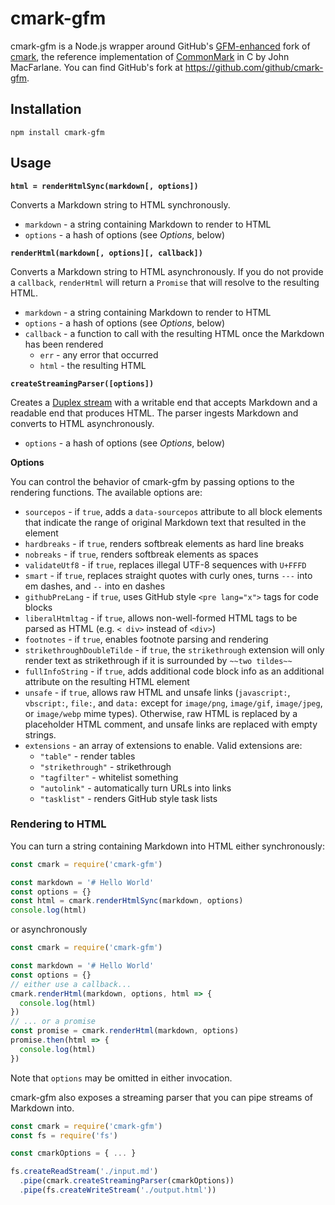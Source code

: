 # cmark-gfm

cmark-gfm is a Node.js wrapper around GitHub's [GFM-enhanced](https://github.github.com/gfm/) fork of [cmark](https://github.com/github/cmark-gfm), the reference implementation of [CommonMark](http://commonmark.org/) in C by John MacFarlane. You can find GitHub's fork at https://github.com/github/cmark-gfm.

## Installation

```
npm install cmark-gfm
```

## Usage

**`html = renderHtmlSync(markdown[, options])`**

Converts a Markdown string to HTML synchronously.

  * `markdown` - a string containing Markdown to render to HTML
  * `options` - a hash of options (see *Options*, below)

**`renderHtml(markdown[, options][, callback])`**

Converts a Markdown string to HTML asynchronously. If you do not provide a `callback`, `renderHtml` will return a `Promise` that will resolve to the resulting HTML.

  * `markdown` - a string containing Markdown to render to HTML
  * `options` - a hash of options (see *Options*, below)
  * `callback` - a function to call with the resulting HTML once the Markdown has been rendered
    * `err` - any error that occurred
    * `html` - the resulting HTML

**`createStreamingParser([options])`**

Creates a [Duplex stream](https://nodejs.org/api/stream.html#stream_class_stream_duplex) with a writable end that accepts Markdown and a readable end that produces HTML. The parser ingests Markdown and converts to HTML asynchronously.

  * `options` - a hash of options (see *Options*, below)

**Options**

You can control the behavior of cmark-gfm by passing options to the rendering functions. The available options are:

  * `sourcepos` - if `true`, adds a `data-sourcepos` attribute to all block elements that indicate the range of original Markdown text that resulted in the element
  * `hardbreaks` - if `true`, renders softbreak elements as hard line breaks
  * `nobreaks` - if `true`, renders softbreak elements as spaces
  * `validateUtf8` - if `true`, replaces illegal UTF-8 sequences with `U+FFFD`
  * `smart` - if `true`, replaces straight quotes with curly ones, turns `---` into em dashes, and `--` into en dashes
  * `githubPreLang` - if `true`, uses GitHub style `<pre lang="x">` tags for code blocks
  * `liberalHtmltag` - if `true`, allows non-well-formed HTML tags to be parsed as HTML (e.g. `< div>` instead of `<div>`)
  * `footnotes` - if `true`, enables footnote parsing and rendering
  * `strikethroughDoubleTilde` - if `true`, the `strikethrough` extension will only render text as strikethrough if it is surrounded by `~~two tildes~~`
  * `fullInfoString` - if `true`, adds additional code block info as an additional attribute on the resulting HTML element
  * `unsafe` - if `true`, allows raw HTML and unsafe links (`javascript:`, `vbscript:`, `file:`, and `data:` except for `image/png`, `image/gif`, `image/jpeg`, or `image/webp` mime types). Otherwise, raw HTML is replaced by a placeholder HTML comment, and unsafe links are replaced with empty strings.
  * `extensions` - an array of extensions to enable. Valid extensions are:
    * `"table"` - render tables
    * `"strikethrough"` - strikethrough
    * `"tagfilter"` - whitelist something
    * `"autolink"` - automatically turn URLs into links
    * `"tasklist"` - renders GitHub style task lists

### Rendering to HTML

You can turn a string containing Markdown into HTML either synchronously:

```javascript
const cmark = require('cmark-gfm')

const markdown = '# Hello World'
const options = {}
const html = cmark.renderHtmlSync(markdown, options)
console.log(html)
```

or asynchronously

```javascript
const cmark = require('cmark-gfm')

const markdown = '# Hello World'
const options = {}
// either use a callback...
cmark.renderHtml(markdown, options, html => {
  console.log(html)
})
// ... or a promise
const promise = cmark.renderHtml(markdown, options)
promise.then(html => {
  console.log(html)
})
```

Note that `options` may be omitted in either invocation.

cmark-gfm also exposes a streaming parser that you can pipe streams of Markdown into.

```javascript
const cmark = require('cmark-gfm')
const fs = require('fs')

const cmarkOptions = { ... }

fs.createReadStream('./input.md')
  .pipe(cmark.createStreamingParser(cmarkOptions))
  .pipe(fs.createWriteStream('./output.html'))
```
